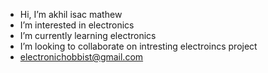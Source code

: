 -  Hi, I’m akhil isac mathew
-  I’m interested in electronics
-  I’m currently learning electronics
-  I’m looking to collaborate on intresting electroincs project
-  electronichobbist@gmail.com

<!---
electronichobbist/electronichobbist is a ✨ special ✨ repository because its `README.md` (this file) appears on your GitHub profile.
You can click the Preview link to take a look at your changes.
--->
